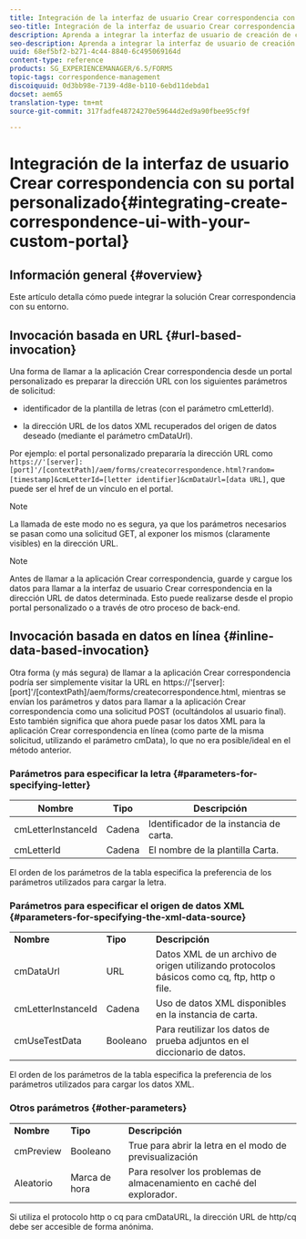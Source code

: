 ```yaml
---
title: Integración de la interfaz de usuario Crear correspondencia con su portal personalizado
seo-title: Integración de la interfaz de usuario Crear correspondencia con su portal personalizado
description: Aprenda a integrar la interfaz de usuario de creación de correspondencia con su portal personalizado
seo-description: Aprenda a integrar la interfaz de usuario de creación de correspondencia con su portal personalizado
uuid: 68ef5bf2-b271-4c44-8840-6c495069164d
content-type: reference
products: SG_EXPERIENCEMANAGER/6.5/FORMS
topic-tags: correspondence-management
discoiquuid: 0d3bb98e-7139-4d8e-b110-6ebd11debda1
docset: aem65
translation-type: tm+mt
source-git-commit: 317fadfe48724270e59644d2ed9a90fbee95cf9f

---
```



# Integración de la interfaz de usuario Crear correspondencia con su portal personalizado{#integrating-create-correspondence-ui-with-your-custom-portal}

## Información general {#overview}

Este artículo detalla cómo puede integrar la solución Crear correspondencia con su entorno.

## Invocación basada en URL {#url-based-invocation}

Una forma de llamar a la aplicación Crear correspondencia desde un portal personalizado es preparar la dirección URL con los siguientes parámetros de solicitud:

* identificador de la plantilla de letras (con el parámetro cmLetterId).

* la dirección URL de los datos XML recuperados del origen de datos deseado (mediante el parámetro cmDataUrl).

Por ejemplo: el portal personalizado prepararía la dirección URL como\
`https://'[server]:[port]'/[contextPath]/aem/forms/createcorrespondence.html?random=[timestamp]&cmLetterId=[letter identifier]&cmDataUrl=[data URL]`, que puede ser el href de un vínculo en el portal.

>[!NOTE]
>
>La llamada de este modo no es segura, ya que los parámetros necesarios se pasan como una solicitud GET, al exponer los mismos (claramente visibles) en la dirección URL.

>[!NOTE]
>
>Antes de llamar a la aplicación Crear correspondencia, guarde y cargue los datos para llamar a la interfaz de usuario Crear correspondencia en la dirección URL de datos determinada. Esto puede realizarse desde el propio portal personalizado o a través de otro proceso de back-end.

## Invocación basada en datos en línea {#inline-data-based-invocation}

Otra forma (y más segura) de llamar a la aplicación Crear correspondencia podría ser simplemente visitar la URL en https://&#39;[server]:[port]&#39;/[contextPath]/aem/forms/createcorrespondence.html, mientras se envían los parámetros y datos para llamar a la aplicación Crear correspondencia como una solicitud POST (ocultándolos al usuario final). Esto también significa que ahora puede pasar los datos XML para la aplicación Crear correspondencia en línea (como parte de la misma solicitud, utilizando el parámetro cmData), lo que no era posible/ideal en el método anterior.

### Parámetros para especificar la letra {#parameters-for-specifying-letter}

| **Nombre** | **Tipo** | **Descripción** |
|---|---|---|
| cmLetterInstanceId | Cadena | Identificador de la instancia de carta. |
| cmLetterId | Cadena | El nombre de la plantilla Carta. |

El orden de los parámetros de la tabla especifica la preferencia de los parámetros utilizados para cargar la letra.

### Parámetros para especificar el origen de datos XML {#parameters-for-specifying-the-xml-data-source}

<table>
 <tbody>
  <tr>
   <td><strong>Nombre</strong></td> 
   <td><strong>Tipo</strong></td> 
   <td><strong>Descripción</strong></td> 
  </tr>
  <tr>
   <td>cmDataUrl<br /> </td> 
   <td>URL</td> 
   <td>Datos XML de un archivo de origen utilizando protocolos básicos como cq, ftp, http o file.<br /> </td> 
  </tr>
  <tr>
   <td>cmLetterInstanceId</td> 
   <td>Cadena</td> 
   <td>Uso de datos XML disponibles en la instancia de carta.</td> 
  </tr>
  <tr>
   <td>cmUseTestData</td> 
   <td>Booleano</td> 
   <td>Para reutilizar los datos de prueba adjuntos en el diccionario de datos.</td> 
  </tr>
 </tbody>
</table>

El orden de los parámetros de la tabla especifica la preferencia de los parámetros utilizados para cargar los datos XML.

### Otros parámetros {#other-parameters}

<table>
 <tbody>
  <tr>
   <td><strong>Nombre</strong></td> 
   <td><strong>Tipo</strong></td> 
   <td><strong>Descripción</strong></td> 
  </tr>
  <tr>
   <td>cmPreview<br /> </td> 
   <td>Booleano</td> 
   <td>True para abrir la letra en el modo de previsualización<br /> </td> 
  </tr>
  <tr>
   <td>Aleatorio</td> 
   <td>Marca de hora</td> 
   <td>Para resolver los problemas de almacenamiento en caché del explorador.</td> 
  </tr>
 </tbody>
</table>

Si utiliza el protocolo http o cq para cmDataURL, la dirección URL de http/cq debe ser accesible de forma anónima.
